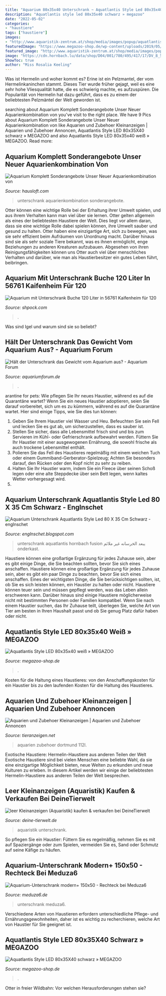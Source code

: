 ```yaml
---
title: "Aquarium 80x35x40 Unterschrank ~ Aquatlantis Style Led 80x35x40 Schwarz » Megazoo"
description: "Aquatlantis style led 80x35x40 schwarz » megazoo"
date: "2022-05-02"
categories:
- "haustiere"
tags: ["haustiere"]
images:
- "http://www.aquaristik-zentrum.at/shop/media/images/popup/aquatlantis_style_kombi_weiss_LED_80x35.jpg"
featuredImage: "https://www.megazoo-shop.de/wp-content/uploads/2019/05/Aquatlantis-Style-LED-80x35-2.0-weiss-Kombi-768x768.jpg"
featured_image: "http://www.aquaristik-zentrum.at/shop/media/images/popup/aquatlantis_style_kombi_weiss_LED_80x35.jpg"
image: "https://cdn.hornbach.lu/data/shop/D04/001/780/495/417/17/DV_8_5660783_01_4c_CH_20141216095811.jpg"
ShowToc: true
author: "Miss Rosalia Keeling"
---
```



Was ist Hermelin und woher kommt es?
Erine ist ein Pelzmantel, der vom Hermelinkaninchen stammt. Dieses Tier wurde früher gejagt, weil es eine sehr hohe Vliesqualität hatte, die es schwierig machte, es aufzuspüren. Die Popularität von Hermelin hat dazu geführt, dass es zu einem der beliebtesten Pelzmäntel der Welt geworden ist.

	

		
searching about Aquarium Komplett Sonderangebote Unser Neuer Aquarienkombination von you've visit to the right place. We have 9 Pics about Aquarium Komplett Sonderangebote Unser Neuer Aquarienkombination von like Aquarien und Zubehoer Kleinanzeigen | Aquarien und Zubehoer Annoncen, Aquatlantis Style LED 80x35X40 schwarz » MEGAZOO and also Aquatlantis Style LED 80x35x40 weiß » MEGAZOO. Read more:
		
    
## Aquarium Komplett Sonderangebote Unser Neuer Aquarienkombination Von

<img loading=lazy src="https://hausloft.com/wp-content/uploads/2018/07/aquarium-komplett-sonderangebote-unser-neuer-aquarienkombination-von-aquarium-unterschrank-120-x-60-bild.jpg" onerror="this.onerror=null;this.src='https://tse2.mm.bing.net/th?id=OIP.XC5xqPnxV6MbauWk0k2TPwHaFj&amp;pid=15.1';" alt="Aquarium Komplett Sonderangebote Unser Neuer Aquarienkombination von">

_Source: hausloft.com_

>unterschrank aquarienkombination sonderangebote. 

	

Otter können eine wichtige Rolle bei der Erhaltung ihrer Umwelt spielen, und aus ihrem Verhalten kann man viel über sie lernen.
Otter gelten allgemein als eines der beliebtesten Haustiere der Welt. Dies liegt vor allem daran, dass sie eine wichtige Rolle dabei spielen können, ihre Umwelt sauber und gesund zu halten. Otter haben eine einzigartige Art, sich zu bewegen, was sie sehr effizient beim Aufräumen von Unordnung macht. Darüber hinaus sind sie als sehr soziale Tiere bekannt, was es ihnen ermöglicht, enge Beziehungen zu anderen Kreaturen aufzubauen. Abgesehen von ihren Reinigungsfähigkeiten können uns Otter auch viel über menschliches Verhalten und darüber, wie man als Haustierbesitzer ein gutes Leben führt, beibringen.

    
## Aquarium Mit Unterschrank Buche 120 Liter In 56761 Kaifenheim Für 120

<img loading=lazy src="https://webimg.secondhandapp.com/w-i-mgl/5ce074c49679420bed71a8b2" onerror="this.onerror=null;this.src='https://tse4.mm.bing.net/th?id=OIP.TrxkKamRvPE6wniUJ3FM6AHaNK&amp;pid=15.1';" alt="Aquarium mit Unterschrank Buche 120 Liter in 56761 Kaifenheim für 120">

_Source: shpock.com_

>. 

	

Was sind Igel und warum sind sie so beliebt?

    
## Hält Der Unterschrank Das Gewicht Vom Aquarium Aus? - Aquarium Forum

<img loading=lazy src="http://www.aquaristik-zentrum.at/shop/media/images/popup/aquatlantis_style_kombi_weiss_LED_80x35.jpg" onerror="this.onerror=null;this.src='https://tse1.mm.bing.net/th?id=OIP.u2w0Sym9bgPGwSaPszU8ZwHaKA&amp;pid=15.1';" alt="Hält der Unterschrank das Gewicht vom Aquarium aus? - Aquarium Forum">

_Source: aquariumforum.de_

>. 

	

arantine for pets: Wie pflegen Sie Ihr neues Haustier, während es auf die Quarantäne wartet?
Wenn Sie ein neues Haustier adoptieren, seien Sie darauf vorbereitet, sich um es zu kümmern, während es auf die Quarantäne wartet. Hier sind einige Tipps, wie Sie dies tun können:
1. Geben Sie Ihrem Haustier viel Wasser und Heu. Befeuchten Sie sein Fell und lecken Sie es gut ab, um sicherzustellen, dass es sauber ist.
2. Stellen Sie sicher, dass alle Lebensmittel frisch sind und bis zum Servieren im Kühl- oder Gefrierschrank aufbewahrt werden. Füttern Sie Ihr Haustier mit einer ausgewogenen Ernährung, die sowohl frische als auch trockene Lebensmittel enthält.
3. Polieren Sie das Fell des Haustieres regelmäßig mit einem weichen Tuch oder einem Gummiband-Gerberator-Spielzeug; Achten Sie besonders darauf, den Rücken oder den Kopf nicht zu sehr zu reiben.
4. Halten Sie Ihr Haustier warm, indem Sie ein Fleece über seinen Schoß legen oder eine alte Steppdecke über sein Bett legen, wenn kaltes Wetter vorhergesagt wird.
5.

    
## Aquarium Unterschrank Aquatlantis Style Led 80 X 35 Cm Schwarz - Englnschet

<img loading=lazy src="https://cdn.hornbach.lu/data/shop/D04/001/780/495/417/17/DV_8_5660783_01_4c_CH_20141216095811.jpg" onerror="this.onerror=null;this.src='https://tse4.mm.bing.net/th?id=OIP.-q5Wa04Wfn3JeMArHQMlIAHaF7&amp;pid=15.1';" alt="Aquarium Unterschrank Aquatlantis Style Led 80 X 35 Cm Schwarz - englnschet">

_Source: englnschet.blogspot.com_

>unterschrank aquatlantis hornbach fusion يبعد الخرسانه غير ملائم onderkast. 

	

Haustiere können eine großartige Ergänzung für jedes Zuhause sein, aber es gibt einige Dinge, die Sie beachten sollten, bevor Sie sich eines anschaffen.
Haustiere können eine großartige Ergänzung für jedes Zuhause sein, aber es gibt ein paar Dinge zu beachten, bevor Sie sich eines anschaffen. Eines der wichtigsten Dinge, die Sie berücksichtigen sollten, ist, ob Sie es sich leisten können, ein Haustier zu halten oder nicht. Haustiere können teuer sein und müssen gepflegt werden, was das Leben allein erschweren kann. Darüber hinaus sind einige Haustiere möglicherweise nicht mit bestimmten Personen oder Familien kompatibel. Wenn Sie nach einem Haustier suchen, das Ihr Zuhause teilt, überlegen Sie, welche Art von Tier am besten in Ihren Haushalt passt und ob Sie genug Platz dafür haben oder nicht.

    
## Aquatlantis Style LED 80x35x40 Weiß » MEGAZOO

<img loading=lazy src="https://www.megazoo-shop.de/wp-content/uploads/2019/05/Aquatlantis-Style-LED-80x35-2.0-weiss-Kombi-768x768.jpg" onerror="this.onerror=null;this.src='https://tse4.mm.bing.net/th?id=OIP.kiEOi83xHYKYPM8je-BmjgHaHa&amp;pid=15.1';" alt="Aquatlantis Style LED 80x35x40 weiß » MEGAZOO">

_Source: megazoo-shop.de_

>. 

	

Kosten für die Haltung eines Haustieres: von den Anschaffungskosten für ein Haustier bis zu den laufenden Kosten für die Haltung des Haustieres.

    
## Aquarien Und Zubehoer Kleinanzeigen | Aquarien Und Zubehoer Annoncen

<img loading=lazy src="https://www.tieranzeigen.net/export/utFRBNAnJ1pr.jpg" onerror="this.onerror=null;this.src='https://tse4.mm.bing.net/th?id=OIP.JiLdcKeRdkU2Ppd2K84mqwHaFj&amp;pid=15.1';" alt="Aquarien und Zubehoer Kleinanzeigen | Aquarien und Zubehoer Annoncen">

_Source: tieranzeigen.net_

>aquarien zubehoer dortmund 112l. 

	

Exotische Haustiere: Hermelin-Haustiere aus anderen Teilen der Welt
Exotische Haustiere sind bei vielen Menschen eine beliebte Wahl, da sie eine einzigartige Möglichkeit bieten, neue Welten zu erkunden und neue Kulturen zu erleben. In diesem Artikel werden wir einige der beliebtesten Hermelin-Haustiere aus anderen Teilen der Welt besprechen.

    
## Leer Kleinanzeigen (Aquaristik) Kaufen &amp; Verkaufen Bei DeineTierwelt

<img loading=lazy src="https://bild1.qimage.de/aquarium-mit-unterschrank-foto-bild-124793481.jpg" onerror="this.onerror=null;this.src='https://tse2.mm.bing.net/th?id=OIP.vS-1kdXfFSMK7Adb_r2LlQHaNK&amp;pid=15.1';" alt="leer Kleinanzeigen (Aquaristik) kaufen &amp; verkaufen bei DeineTierwelt">

_Source: deine-tierwelt.de_

>aquaristik unterschrank. 

	

So pflegen Sie ein Haustier: Füttern Sie es regelmäßig, nehmen Sie es mit auf Spaziergänge oder zum Spielen, vermeiden Sie es, Sand oder Schmutz auf seine Käfige zu häufen.

    
## Aquarium-Unterschrank Modern+ 150x50 - Rechteck Bei Meduza6

<img loading=lazy src="https://www.meduza6.de/gallery/63/modern-plus-150x70x70-eiche.jpg" onerror="this.onerror=null;this.src='https://tse4.mm.bing.net/th?id=OIP.3PesP7opFWc5GvcOXZ-kHgHaFj&amp;pid=15.1';" alt="Aquarium-Unterschrank modern+ 150x50 - Rechteck bei Meduza6">

_Source: meduza6.de_

>unterschrank meduza6. 

	

Verschiedene Arten von Haustieren erfordern unterschiedliche Pflege- und Ernährungsgewohnheiten, daher ist es wichtig zu recherchieren, welche Art von Haustier für Sie geeignet ist.

    
## Aquatlantis Style LED 80x35X40 Schwarz » MEGAZOO

<img loading=lazy src="https://www.megazoo-shop.de/wp-content/uploads/2019/05/Aquatlantis-Style-LED-80x35-2.0-schwarz-Kombi-818x818.jpg" onerror="this.onerror=null;this.src='https://tse4.mm.bing.net/th?id=OIP.eW1GOez0rDHDSHNXz0yo3gHaHa&amp;pid=15.1';" alt="Aquatlantis Style LED 80x35X40 schwarz » MEGAZOO">

_Source: megazoo-shop.de_

>. 

	

Otter in freier Wildbahn: Vor welchen Herausforderungen stehen sie?

